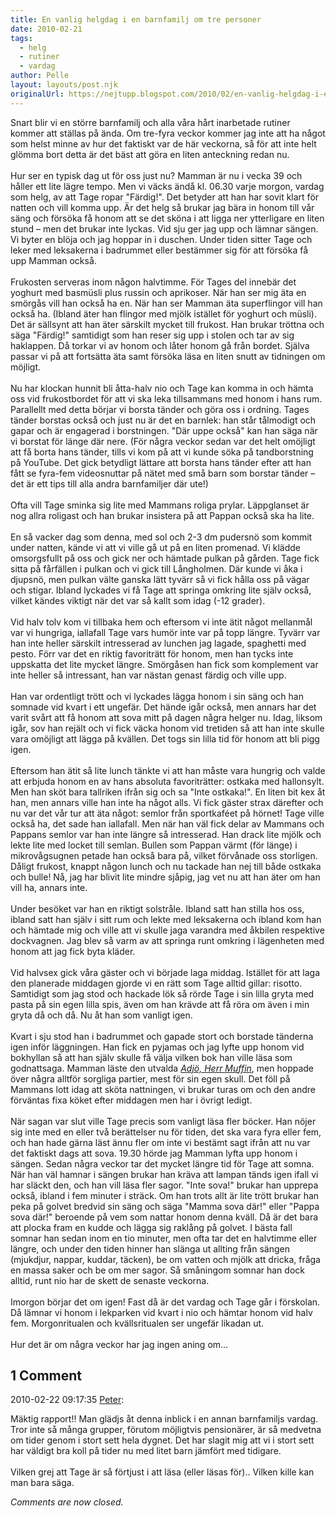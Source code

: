 ```yaml
---
title: En vanlig helgdag i en barnfamilj om tre personer
date: 2010-02-21
tags: 
  - helg
  - rutiner
  - vardag	
author: Pelle
layout: layouts/post.njk
originalUrl: https://nejtupp.blogspot.com/2010/02/en-vanlig-helgdag-i-en-barnfamilj-om.html
---
```


Snart blir vi en större barnfamilj och alla våra hårt inarbetade rutiner kommer att ställas på ända. Om tre-fyra veckor kommer jag inte att ha något som helst minne av hur det faktiskt var de här veckorna, så för att inte helt glömma bort detta är det bäst att göra en liten anteckning redan nu.<br><br>Hur ser en typisk dag ut för oss just nu? Mamman är nu i vecka 39 och håller ett lite lägre tempo. Men vi väcks ändå kl. 06.30 varje morgon, vardag som helg, av att Tage ropar "Färdig!". Det betyder att han har sovit klart för natten och vill komma upp. Är det helg så brukar jag bära in honom till vår säng och försöka få honom att se det sköna i att ligga ner ytterligare en liten stund – men det brukar inte lyckas. Vid sju ger jag upp och lämnar sängen. Vi byter en blöja och jag hoppar in i duschen. Under tiden sitter Tage och leker med leksakerna i badrummet eller bestämmer sig för att försöka få upp Mamman också.<br><br>Frukosten serveras inom någon halvtimme. För Tages del innebär det yoghurt med basmüsli plus russin och aprikoser. När han ser mig äta en smörgås vill han också ha en. När han ser Mamman äta superflingor vill han också ha. (Ibland äter han flingor med mjölk istället för yoghurt och müsli). Det är sällsynt att han äter särskilt mycket till frukost. Han brukar tröttna och säga "Färdig!" samtidigt som han reser sig upp i stolen och tar av sig haklappen. Då torkar vi av honom och låter honom gå från bordet. Själva passar vi på att fortsätta äta samt försöka läsa en liten snutt av tidningen om möjligt.<br><br>Nu har klockan hunnit bli åtta-halv nio och Tage kan komma in och hämta oss vid frukostbordet för att vi ska leka tillsammans med honom i hans rum. Parallellt med detta börjar vi borsta tänder och göra oss i ordning. Tages tänder borstas också och just nu är det en barnlek: han står tålmodigt och gapar och är engagerad i borstningen. "Där uppe också" kan han säga när vi borstat för länge där nere. (För några veckor sedan var det helt omöjligt att få borta hans tänder, tills vi kom på att vi kunde söka på tandborstning på YouTube. Det gick betydligt lättare att borsta hans tänder efter att han fått se fyra-fem videosnuttar på nätet med små barn som borstar tänder – det är ett tips till alla andra barnfamiljer där ute!)<br><br>Ofta vill Tage sminka sig lite med Mammans roliga prylar. Läppglanset är nog allra roligast och han brukar insistera på att Pappan också ska ha lite.<br><br>En så vacker dag som denna, med sol och 2-3 dm pudersnö som kommit under natten, kände vi att vi ville gå ut på en liten promenad. Vi klädde omsorgsfullt på oss och gick ner och hämtade pulkan på gården. Tage fick sitta på fårfällen i pulkan och vi gick till Långholmen. Där kunde vi åka i djupsnö, men pulkan välte ganska lätt tyvärr så vi fick hålla oss på vägar och stigar. Ibland lyckades vi få Tage att springa omkring lite själv också, vilket kändes viktigt när det var så kallt som idag (-12 grader).<br><br>Vid halv tolv kom vi tillbaka hem och eftersom vi inte ätit något mellanmål var vi hungriga, iallafall Tage vars humör inte var på topp längre. Tyvärr var han inte heller särskilt intresserad av lunchen jag lagade, spaghetti med pesto. Förr var det en riktig favoriträtt för honom, men han tycks inte uppskatta det lite mycket längre. Smörgåsen han fick som komplement var inte heller så intressant, han var nästan genast färdig och ville upp.<br><br>Han var ordentligt trött och vi lyckades lägga honom i sin säng och han somnade vid kvart i ett ungefär. Det hände igår också, men annars har det varit svårt att få honom att sova mitt på dagen några helger nu. Idag, liksom igår, sov han rejält och vi fick väcka honom vid tretiden så att han inte skulle vara omöjligt att lägga på kvällen. Det togs sin lilla tid för honom att bli pigg igen.<br><br>Eftersom han ätit så lite lunch tänkte vi att han måste vara hungrig och valde att erbjuda honom en av hans absoluta favoriträtter: ostkaka med hallonsylt. Men han sköt bara tallriken ifrån sig och sa "Inte ostkaka!". En liten bit kex åt han, men annars ville han inte ha något alls. Vi fick gäster strax därefter och nu var det vår tur att äta något: semlor från sportkaféet på hörnet! Tage ville också ha, det sade han iallafall. Men när han väl fick delar av Mammans och Pappans semlor var han inte längre så intresserad. Han drack lite mjölk och lekte lite med locket till semlan. Bullen som Pappan värmt (för länge) i mikrovågsugnen petade han också bara på, vilket förvånade oss storligen. Dåligt frukost, knappt någon lunch och nu tackade han nej till både ostkaka och bulle! Nå, jag har blivit lite mindre sjåpig, jag vet nu att han äter om han vill ha, annars inte.<br><br>Under besöket var han en riktigt solstråle. Ibland satt han stilla hos oss, ibland satt han själv i sitt rum och lekte med leksakerna och ibland kom han och hämtade mig och ville att vi skulle jaga varandra med åkbilen respektive dockvagnen. Jag blev så varm av att springa runt omkring i lägenheten med honom att jag fick byta kläder.<br><br>Vid halvsex gick våra gäster och vi började laga middag. Istället för att laga den planerade middagen gjorde vi en rätt som Tage alltid gillar: risotto. Samtidigt som jag stod och hackade lök så rörde Tage i sin lilla gryta med pasta på sin egen lilla spis, även om han krävde att få röra om även i min gryta då och då. Nu åt han som vanligt igen.<br><br>Kvart i sju stod han i badrummet och gapade stort och borstade tänderna igen inför läggningen. Han fick en pyjamas och jag lyfte upp honom vid bokhyllan så att han själv skulle få välja vilken bok han ville läsa som godnattsaga. Mamman läste den utvalda <a href="http://www.adlibris.com/se/product.aspx?isbn=9163822016"><span style="font-style: italic;">Adjö, Herr Muffin</span></a>, men hoppade över några alltför sorgliga partier, mest för sin egen skull. Det föll på Mammans lott idag att sköta nattningen, vi brukar turas om och den andre förväntas fixa köket efter middagen men har i övrigt ledigt.<br><br>När sagan var slut ville Tage precis som vanligt läsa fler böcker. Han nöjer sig inte med en eller två berättelser nu för tiden, det ska vara fyra eller fem, och han hade gärna läst ännu fler om inte vi bestämt sagt ifrån att nu var det faktiskt dags att sova. 19.30 hörde jag Mamman lyfta upp honom i sängen. Sedan några veckor tar det mycket längre tid för Tage att somna. När han väl hamnar i sängen brukar han kräva att lampan tänds igen ifall vi har släckt den, och han vill läsa fler sagor. "Inte sova!" brukar han upprepa också, ibland i fem minuter i sträck. Om han trots allt är lite trött brukar han peka på golvet bredvid sin säng och säga "Mamma sova där!" eller "Pappa sova där!" beroende på vem som nattar honom denna kväll. Då är det bara att plocka fram en kudde och lägga sig raklång på golvet. I bästa fall somnar han sedan inom en tio minuter, men ofta tar det en halvtimme eller längre, och under den tiden hinner han slänga ut allting från sängen (mjukdjur, nappar, kuddar, täcken), be om vatten och mjölk att dricka, fråga en massa saker och be om mer sagor. Så småningom somnar han dock alltid, runt nio har de skett de senaste veckorna.<br><br>Imorgon börjar det om igen! Fast då är det vardag och Tage går i förskolan. Då lämnar vi honom i lekparken vid kvart i nio och hämtar honom vid halv fem. Morgonritualen och kvällsritualen ser ungefär likadan ut.<br><br>Hur det är om några veckor har jag ingen aning om...

<div class="comments">
	<div class="comments-header"><h2>1 Comment</h2></div>
	<div class="comments-body">
			<div class="comment" id="comment-8008243871962969061">
				<p class="comment-header">
					<date datetime="2010-02-22T09:17:35.157+01:00">2010-02-22 09:17:35</date> 
					<a href="undefined" rel="nofollow">Peter</a>:
				</p>
				<div class="comment-content"><p>Mäktig rapport!! Man glädjs åt denna inblick i en annan barnfamiljs vardag. Tror inte så många grupper, förutom möjligtvis pensionärer, är så medvetna om tider genom i stort sett hela dygnet. Det har slagit mig att vi i stort sett har väldigt bra koll på tider nu med litet barn jämfört med tidigare.<br /><br />Vilken grej att Tage är så förtjust i att läsa (eller läsas för).. Vilken kille kan man bara säga.</p></div>
				<div class="comment-footer"></div>
			</div></div>
	<p class="comments-footer"><em>Comments are now closed.</em></p>
</div>